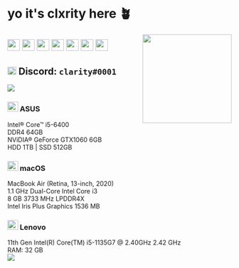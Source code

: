 # yo it's clxrity here 🪴
<img align='right' src='https://imgur.com/NRSH6Q5.gif' width='200'>

<img src="https://imgur.com/ZaBOVGL.png" width="28" height="26" aria-hidden="true">  <a href="https://twitter.com/yourclxrity" title="@yourclxrity"><img src="https://imgur.com/ByWIoDe.png" width="28" height="26" aria-hidden="true"></a> <a href="https://instagram.com/mjxnglin" title="@mjxnglin"><img src="https://imgur.com/XLnUh3i.png" width="28" height="26" aria-hidden="true"></a> <a href="https://soundcloud.com/clxrityy" title="@clxrityy"><img src="https://imgur.com/ZdvfWsi.png" width="28" height="26" aria-hidden="true"></a> <a href="https://open.spotify.com/user/mjanglin" title="@mjanglin"><img src="https://imgur.com/dGRMUW1.png" width="28" height="26" aria-hidden="true"></a> <a href="https://steamcommunity.com/id/clxrity/" title="@clxrity"><img src="https://imgur.com/rM25ANu.png" width="28" height="26" aria-hidden="true"></a>  <img src="https://imgur.com/ZaBOVGL.png" width="28" height="26" aria-hidden="true">
---
<img src="https://imgur.com/Lf8uBi8.png" width="20" height="18" aria-hidden="true"> Discord: `clarity#0001`
---
<img align='center' src='https://imgur.com/XTJgAvK.gif'>
<h3><img src="https://imgur.com/nLYB3Up.png" width="24" height="22" aria-hidden="true"> ASUS</h2><div>
Intel® Core™ i5-6400 <div>
DDR4 64GB <div>
NViDIA® GeForce GTX1060 6GB <div>
HDD 1TB | SSD 512GB
<div>
<div>
<h3><img src="https://imgur.com/RLAWhYo.png" width="24" height="22" aria-hidden="true"> macOS</h2><div>
<div>
MacBook Air (Retina, 13-inch, 2020) <div>
1.1 GHz Dual-Core Intel Core i3 <div>
8 GB 3733 MHz LPDDR4X <div>
Intel Iris Plus Graphics 1536 MB
<div>
  <h3><img src="https://imgur.com/J8iL9Cp.png" width="24" height="22" aria-hidden="true"> Lenovo</h3><div>
11th Gen Intel(R) Core(TM) i5-1135G7 @ 2.40GHz 2.42 GHz<div>
RAM: 32 GB
<div>
<img align='bottom' src='https://imgur.com/XTJgAvK.gif'>
